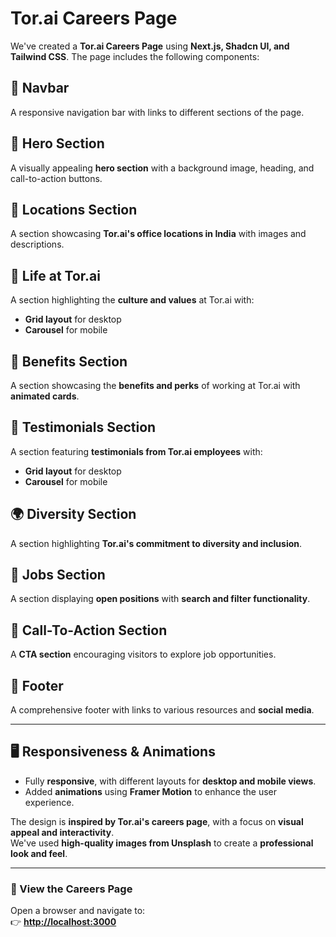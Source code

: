 # Tor.ai Careers Page

We've created a **Tor.ai Careers Page** using **Next.js, Shadcn UI, and Tailwind CSS**. The page includes the following components:

## 📌 Navbar  
A responsive navigation bar with links to different sections of the page.

## 🎯 Hero Section  
A visually appealing **hero section** with a background image, heading, and call-to-action buttons.

## 📍 Locations Section  
A section showcasing **Tor.ai's office locations in India** with images and descriptions.

## 🏢 Life at Tor.ai  
A section highlighting the **culture and values** at Tor.ai with:  
- **Grid layout** for desktop  
- **Carousel** for mobile  

## 🎁 Benefits Section  
A section showcasing the **benefits and perks** of working at Tor.ai with **animated cards**.

## 💬 Testimonials Section  
A section featuring **testimonials from Tor.ai employees** with:  
- **Grid layout** for desktop  
- **Carousel** for mobile  

## 🌍 Diversity Section  
A section highlighting **Tor.ai's commitment to diversity and inclusion**.

## 💼 Jobs Section  
A section displaying **open positions** with **search and filter functionality**.

## 🚀 Call-To-Action Section  
A **CTA section** encouraging visitors to explore job opportunities.

## 🔗 Footer  
A comprehensive footer with links to various resources and **social media**.

---

## 🖥️ Responsiveness & Animations  
- Fully **responsive**, with different layouts for **desktop and mobile views**.  
- Added **animations** using **Framer Motion** to enhance the user experience.  

The design is **inspired by Tor.ai's careers page**, with a focus on **visual appeal and interactivity**.  
We've used **high-quality images from Unsplash** to create a **professional look and feel**.

---

### 🔗 View the Careers Page  
Open a browser and navigate to:  
👉 **[http://localhost:3000](http://localhost:3000)**  
